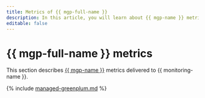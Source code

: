 ```yaml
---
title: Metrics of {{ mgp-full-name }}
description: In this article, you will learn about {{ mgp-name }} metrics.
editable: false
---
```


# {{ mgp-full-name }} metrics


This section describes [{{ mgp-name }}](../../managed-greenplum/) metrics delivered to {{ monitoring-name }}.

{% include [managed-greenplum.md](../../_includes/monitoring/metrics-ref/managed-greenplum.md) %}